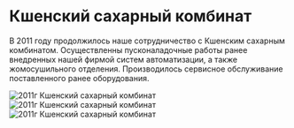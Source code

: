 # Кшенский сахарный комбинат

В 2011 году продолжилось наше сотрудничество с Кшенским сахарным комбинатом. Осуществленны пусконаладочные работы ранее внедренных нашей фирмой систем автоматизации, а также жомосушильного отделения. Производилось сервисное обслуживание поставленного ранее оборудования.

![2011г Кшенский сахарный комбинат](/img/works/2011/kshen1.jpg)
![2011г Кшенский сахарный комбинат](/img/works/2011/kshen2.jpg)
![2011г Кшенский сахарный комбинат](/img/works/2011/kshen3.jpg)